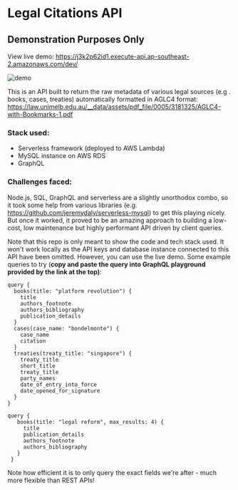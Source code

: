 # Legal Citations API

## Demonstration Purposes Only

View live demo: https://j3k2p62id1.execute-api.ap-southeast-2.amazonaws.com/dev/

![demo](https://misc-4.s3-ap-southeast-1.amazonaws.com/gql.gif)

This is an API built to return the raw metadata of various legal sources (e.g
. books, cases, treaties) automatically formatted in AGLC4 format: https://law.unimelb.edu.au/__data/assets/pdf_file/0005/3181325/AGLC4-with-Bookmarks-1.pdf

### Stack used:
- Serverless framework (deployed to AWS Lambda)
- MySQL instance on AWS RDS
- GraphQL

### Challenges faced:

Node.js, SQL, GraphQL and serverless are a slightly unorthodox combo, so it took some
help from various libraries (e.g. https://github.com/jeremydaly/serverless-mysql) to get this
playing nicely. But once it worked, it proved to be an amazing approach to building a low-cost,
low maintenance but highly performant API driven by client queries.

Note that this repo is only meant to show the code and tech stack used. It
 won't work locally as the API keys and database instance connected to this
  API have been omitted. However, you can use the live demo. Some example
   queries to try (**copy and paste the query into GraphQL playground provided
    by the link at the top)**:

```
query {
  books(title: "platform revolution") {
    title
    authors_footnote
    authors_bibliography
    publication_details
  }
  cases(case_name: "bondelmonte") {
    case_name
    citation
  }
  treaties(treaty_title: "singapore") {
    treaty_title
    short_title
    treaty_title
    party_names
    date_of_entry_into_force
    date_opened_for_signature
  }
}
```

```
query {
   books(title: "legal reform", max_results: 4) {
     title
     publication_details
     authors_footnote
     authors_bibliography
   }
 }
 ```
 
 Note how efficient it is to only query the exact fields we're
 after - much more flexible than REST APIs!
 
